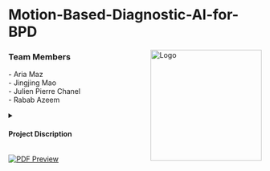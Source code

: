 # Motion-Based-Diagnostic-AI-for-BPD
<a href="https://github.com/AriaMaz">
<a href="https://www.cucai.ca/">
    <img src="https://github.com/AriaMaz/Motion-Based-Diagnostic-AI-for-BPD/assets/102880878/b24fd3cf-f59e-4ff2-9f3c-6c8f85ef6d83" align="right" width="221" alt="Logo">
</a>

</a>

<h3 align="left">Team Members</h3>
- Aria Maz <br>
- Jingjing Mao <br> 
- Julien Pierre Chanel <br>
- Rabab Azeem <br>
<p><p>
  
  <details>
<summary><h4>Project Discription</h4></summary>
Artificial intelligence (AI) program in Python that uses motor activity data from patient’s motion-sensitive wristbands to diagnose bipolar disorder with a 76% accuracy (findings presented at CUCAI).
  </details>

[![PDF Preview](URL_OF_PREVIEW_IMAGE)](https://raw.githubusercontent.com/AriaMaz/Motion-Based-Diagnostic-AI-for-BPD/files/13773837/CUCAIPaper2023.pdf)
